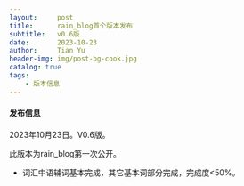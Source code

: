 ```yaml
---
layout:     post
title:      rain_blog首个版本发布
subtitle:   v0.6版
date:       2023-10-23
author:     Tian Yu
header-img: img/post-bg-cook.jpg
catalog: true
tags:
    - 版本信息
---
```


#### 发布信息

2023年10月23日。V0.6版。

此版本为rain_blog第一次公开。



* 词汇中语辅词基本完成，其它基本词部分完成，完成度<50%。
